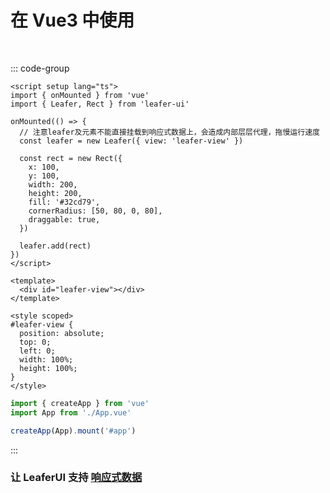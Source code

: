 <script setup>
import Case from '/component/Case.vue'
</script>

# 在 Vue3 中使用

<br/>

::: code-group

```vue [App.vue]
<script setup lang="ts">
import { onMounted } from 'vue'
import { Leafer, Rect } from 'leafer-ui'

onMounted(() => {
  // 注意leafer及元素不能直接挂载到响应式数据上，会造成内部层层代理，拖慢运行速度
  const leafer = new Leafer({ view: 'leafer-view' })

  const rect = new Rect({
    x: 100,
    y: 100,
    width: 200,
    height: 200,
    fill: '#32cd79',
    cornerRadius: [50, 80, 0, 80],
    draggable: true,
  })

  leafer.add(rect)
})
</script>

<template>
  <div id="leafer-view"></div>
</template>

<style scoped>
#leafer-view {
  position: absolute;
  top: 0;
  left: 0;
  width: 100%;
  height: 100%;
}
</style>
```

```ts [main.ts]
import { createApp } from 'vue'
import App from './App.vue'

createApp(App).mount('#app')
```

:::

### 让 LeaferUI 支持 [响应式数据](/reference/property/proxy)
